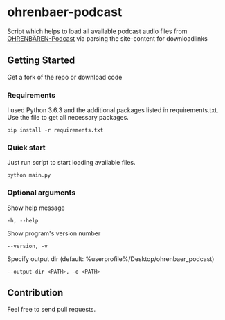 # ohrenbaer-podcast
Script which helps to load all available podcast audio files from [OHRENBÄREN-Podcast][lnk_podcast] via parsing the site-content for downloadlinks

## Getting Started
Get a fork of the repo or download code

### Requirements
I used Python 3.6.3 and the additional packages listed in requirements.txt. Use the file to get all necessary packages.

```
pip install -r requirements.txt
```

### Quick start
Just run script to start loading available files.
```
python main.py
```

### Optional arguments
Show help message
```
-h, --help
```

Show program's version number
```
--version, -v
```

Specify output dir (default: %userprofile%/Desktop/ohrenbaer_podcast)
```
--output-dir <PATH>, -o <PATH>
```

## Contribution

Feel free to send pull requests.

[lnk_podcast]: https://www.ohrenbaer.de/podcast/podcast.html
